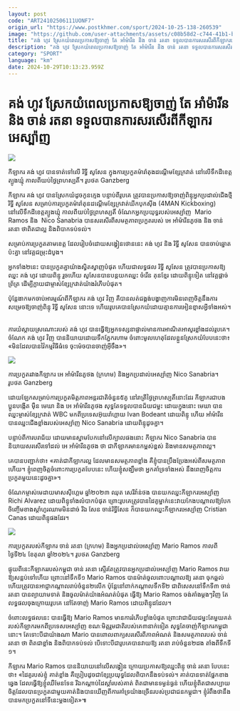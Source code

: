 ```yaml
---
layout: post
code: "ART24102506111UONF7"
origin_url: "https://www.postkhmer.com/sport/2024-10-25-138-260539"
image: "https://github.com/user-attachments/assets/c08b58d2-c744-41b1-bf39-78d24259de03"
title: "គង់ ហូវ ស្រែក​យំ​ពេល​ប្រកាស​ឱ្យ​ចាញ់ តែ អាំម៉ារីន និង ចាន់ រតនា ទទួល​បាន​ការ​សរសើរ​ពី​កីឡាករ​អេស្ប៉ាញ"
description: "​​គង់ ហូវ ស្រែក​យំ​ពេល​ប្រកាស​ឱ្យ​ចាញ់ តែ អាំម៉ារីន និង ចាន់ រតនា ទទួល​បាន​ការ​សរសើរ​ពី​កីឡាករ​អេស្ប៉ាញ​"
category: "SPORT"
language: "km"
date: 2024-10-29T10:13:23.959Z
---
```


# គង់ ហូវ ស្រែក​យំ​ពេល​ប្រកាស​ឱ្យ​ចាញ់ តែ អាំម៉ារីន និង ចាន់ រតនា ទទួល​បាន​ការ​សរសើរ​ពី​កីឡាករ​អេស្ប៉ាញ

![](https://github.com/user-attachments/assets/e4f7c70e-0269-4651-9405-1b212cdb1e3a)

កីឡាករ គង់ ហូវ បាន​ទាត់​ទៅលើ​ រិទ្ធី សូសែន ក្នុងការ​ប្រកួតម៉ារ៉ាតុងដណ្តើម​ខ្សែ​ក្រវាត់ នៅលើ​ទឹកដី​ខេត្តត្បូង​ឃ្មុំ កាលពី​យប់​ថ្ងៃ​ព្រហស្បតិ៍។ រូប​ថត Ganzberg

កីឡាករ គង់ ហូវ បានស្រែក​យំដូច​កូន​ក្មេង បន្ទាប់ពី​រូបគេ ត្រូវ​បាន​ប្រកាស​ឱ្យ​ចាញ់ពិន្ទុ​អ្នក​ប្រដាល់​ជើង​ថ្មី រិទ្ធី សូសែន សម្រាប់​​ការ​ប្រកួត​ម៉ារ៉ា​តុន​​ដណ្តើម​ខ្សែក្រវាត់ឃីកបុកស៊ីង (4MAN Kickboxing) នៅលើ​ទឹក​ដីខេត្តត្បូងឃ្មុំ កាលពី​យប់ថ្ងៃព្រហស្បតិ៍ ចំណែក​អ្នក​ប្រយុទ្ធ​របស់អេស្ប៉ាញ  Mario Ramos និង  Nico Sanabria បានសរសើរពី​​សមត្ថ​ភាព​ប្រកួត​របស់ អេ អាំម៉ារីនភូថង និង ចាន់ រតនា ថាពិតជា​ល្អ និងពិបាកទប់ទល់​។

សម្រាប់ការប្រកួតតាម​ខេត្ត ដែល​រៀបចំ​ដោយ​សង្វៀន​ថោន​នេះ គង់ ហូវ និង រិទ្ធី សូសែន បាន​​ចាប់​ឆ្នោត​ប៉ះ​គ្នា នៅវគ្គជម្រុះ​ដំបូង​។

អ្នកទាំង​២នេះ បានប្រកួត​គ្នា​យ៉ាងស្វិត​ស្វាញបំផុត ហើយជា​លទ្ធផល រិទ្ធី សូសែន ត្រូវបាន​ប្រកាស​ឱ្យ​ឈ្នះ​ គង់ ហូវ ដោយពិន្ទុ រួច​ហើយ សូសែន​បាន​បន្ត​យក​ឈ្នះ ចំរើន គុនខ្មែរ ដោយពិន្ទុ​ទៀត នៅ​វគ្គ​ផ្តាច់​ព្រ័ត្រ ដើម្បី​ក្លាយជា​ម្ចាស់​ខ្សែ​ក្រវាត់យ៉ាង​រំភើបបំផុត។

ប៉ុន្តែ​ងាក​មក​ចាប់​​អារម្មណ៍​ពីកីឡាករ គង់ ហូវ វិញ គឺ​បាន​លត់​ជង្គង់បង្ហាញការមិន​ពេញ​ចិត្ត​នឹង​​ការ​សម្រេច​ឱ្យ​ចាញ់ពិន្ទុ រិទ្ធី សូសែន នោះ​ទេ ហើយ​រូបគេ​បានស្រែក​យំ​ដោយ​គ្មានការ​អៀនខ្មាស​​អ្វី​​ទាំង​អស់​។ 

ការ​យំស្តាយស្រណោះ​របស់ គង់ ហូវ បាន​ធ្វើ​ឱ្យ​អ្នកទស្សនា​ផ្ទាល់​មានការអាណិត​អាសូរ​ខ្លាំង​ដល់រូបគេ។ ចំណែក គង់ ហូវ វិញ បាន​និយាយ​ដោយទឹក​ភ្នែក​រហាម ចំពោះមូល​ហេតុ​ដែល​ខ្លួនស្រែក​យំ​បែបនេះ​ថា៖​ «មិន​ដែល​បាន​វ៉ៃ​កម្មវិធី​ធំទេ ចុះ​ម៉េច​បានចាញ់អ៊ីចឹង»។

![](https://github.com/user-attachments/assets/f3c2d614-5510-4bb0-b2f2-3e693e8f36d6)

ការប្រកួតរវាងកីឡាករ អេ អាំម៉ារីនភូថង (ក្រហម) និងអ្នកប្រដាល់អេស្ប៉ាញ Nico Sanabria។ រូបថត Ganzberg

ដោយឡែក​សម្រាប់ការ​ប្រកួត​មិត្ត​ភាព​អន្តរជាតិ​ចំនួន​៥​គូ នៅ​រាត្រី​ថ្ងៃព្រហស្បតិ៍​នោះ​ដែរ កីឡាករ​ជា​បងប្អូនបង្កើត ម៉ឺន មេឃា និង អេ អាំម៉ារីនភូថង សុទ្ធតែ​ទទួលបាន​ជ័យជម្នះ ដោយ​ក្នុង​នោះ មេឃា បាន​ឈ្នះ​ម្ចាស់​ខ្សែ​ក្រវាត់ WBC មកពីប្រទេស​អ៊ុយរ៉ាហ្គាយ Ivan Bodeant ដោយពិន្ទុ ហើយ អាំម៉ារីន បាន​ឈ្នះ​ជើងខ្លាំង​របស់​​អេស្ប៉ាញ Nico Sanabria ដោយពិន្ទុ​ដូចគ្នា។

បន្ទាប់ពីការ​បរាជ័យ ដោយមាន​ស្នាមបែក​នៅលើ​ក្បាល​ផង​នោះ កីឡាករ Nico Sanabria បាន​និយាយ​សរសើរ​ទៅ​ដល់ អេ អាំម៉ារីន​ភូថង ​ថា ជា​កីឡាករ​មានកម្ពស់ខ្ពស់ និង​មាន​សមត្ថភាព​ល្អ។

គេ​​បាន​បញ្ជាក់ថា៖​ «​គាត់ជា​កីឡាករ​ល្អ ដែល​មាន​សមត្ថ​ភាព​ខ្លាំង គឺ​ខ្ញុំ​បាន​ប្រឹង​ប្រែង​អស់ពី​សមត្ថ​ភាពហើយ។ ខ្ញុំពេញ​ចិត្ត​​ចំពោះ​ការ​ប្រកួតបែបនេះ ហើយ​ខ្ញុំ​សង្ឃឹម​ថា អ្នកគាំ​ទ្រទាំងអស់ នឹងពេញ​ចិត្ត​ការ​ប្រកួត​មួយនេះ​ដូចគ្នា»។

ចំណែក​ម្ចាស់មេដាយមាស​ស៊ីហ្គេម ឆ្នាំ​២០២៣ ឈុត សេរីវ៉ាន់ថង បានយក​ឈ្នះ​កីឡាករ​អេស្ប៉ាញ Richi Alvarez ដោយពិន្ទុទាំងលំបាកបំផុត ព្រោះ​រូបគេ​ត្រូវបាន​ដៃគូ​ម្នាក់នេះ​វាយ​កែង​បណ្តាល​ឱ្យ​បែក​ចិញ្ចើម​ខាង​ស្តាំ​ហូរ​ឈាមមិនដាច់ រីឯ សែន ចាន់​រិទ្ធីសែន ក៏បាន​យក​ឈ្នះ​កីឡាករ​អេស្ប៉ាញ Cristian Canas ដោយពិន្ទុ​ផងដែរ។

![](https://github.com/user-attachments/assets/ce3ddd71-9f44-472b-851a-2469847e8481)

ការប្រកួតរបស់កីឡាករ ចាន់ រតនា (ក្រហម) និងអ្នកប្រដាល់អេស្ប៉ាញ Mario Ramos កាលពីថ្ងៃទី២៤ ខែតុលា ឆ្នាំ២០២៤។ រូបថត Ganzberg

ផ្ទុយ​ពីនេះ​កីឡាករ​របស់​កម្ពុជា ចាន់ រតនា ស្ទើរ​តែ​ត្រូវបាន​អ្នក​ប្រដាល់អេស្ប៉ាញ Mario Ramos វាយ​ឱ្យ​សន្លប់ទៅ​ហើយ ព្រោះ​នៅទឹក​ទី​១ Mario Ramos បាន​ម៉ាត់​ចូលពោះ​បណ្តាល​ឱ្យ រតនា ចុក​ឆ្អល់ ហើយ​ត្រូវបាន​អាជ្ញាកណ្តាល​រាប់ចំនួន​២​លើក ប៉ុន្តែ​នៅពាក់កណ្តាលទឹក​ទី​២ ជាពិសេស​នៅ​ទឹក​ទី​៣​ ចាន់ រតនា បាន​ព្យាយាម​ទាត់ និង​ចូល​ម៉ាត់​យ៉ាង​អំណត់​បំផុត ធ្វើ​ឱ្យ Mario Ramos ចង់​គាំង​ម្តងៗ​វិញ តែ​លទ្ធផល​ចុងក្រោយ​រូបគេ​ នៅតែចាញ់ Mario Ramos ដោយពិន្ទុ​ដដែល។

ចំពោះ​លទ្ធផលនេះ បាន​ធ្វើ​ឱ្យ Mario Ramos មានការ​រំភើប​ខ្លាំង​បំផុត ព្រោះ​វាជាជ័យជម្នះ​​​តែមួយគត់របស់​កីឡាករ​មកពី​ប្រទេស​អេស្ប៉ាញ ខណៈ​មិត្តរួមជាតិ​របស់​គេ​៣នាក់​ទៀត សុទ្ធ​តែ​ចាញ់កីឡាករ​កម្ពុជា​នោះ។ តែទោះបីជា​យ៉ាង​ណា​ Mario បាន​ពោលពាក្យ​សរសើរ​ពី​ភាព​អំណត់ និង​​សមត្ថភាព​របស់ ចាន់ រតនា ថា ពិតជា​ខ្លាំង និងពិបាកទប់​ទល់ បើទោះបីជា​រូបគេ​បាន​វាយ​ឱ្យ រតនា រាប់​ចំនួន​២​ដង តាំងពី​ទឹកទី​១។

កីឡាករ Mario Ramos បាន​និយាយ​នៅលើ​សង្វៀន ក្រោយ​ប្រកាស​ឱ្យ​ឈ្នះពិន្ទុ ចាន់ រតនា បែបនេះ​ថា៖​ «ដៃគូ​របស់ខ្ញុំ គាត់​ខ្លាំង គឺ​ប្រៀបដូចជាខ្សែ​ប្រយុទ្ធ​ដែល​ពិបាក​នឹងទប់ទល់។ គាត់​បាន​ទាត់​ផ្នែក​ខាង​ឆ្វេង ដែល​ធ្វើឱ្យ​ខ្ញុំ​ឈឺ​មែន​ទែន រីឯ​កណ្តាប់ដៃ​ស្តាំ​របស់​គាត់ ពិតជា​មានទម្ងន់​ធ្ងន់ ហើយខ្ញុំ​ពិតជា​សប្បាយ​ចិត្ត​ដែលបាន​ប្រកួតជាមួយ​គាត់​ និងបាន​ឃើញ​ពីការគាំ​ទ្រ​យ៉ាង​​ច្រើន​របស់ប្រជាជន​កម្ពុជា។ ខ្ញុំ​រំពឹង​ថា ​នឹង​បាន​មកប្រកួត​នៅ​ទី​នេះម្តងទៀត»៕